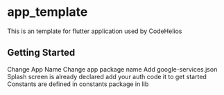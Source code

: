 # app_template

This is an template for flutter application used by CodeHelios

## Getting Started

Change App Name
Change app package name
Add google-services.json
Splash screen is already declared add your auth code it to get started
Constants are defined in constants package in lib
